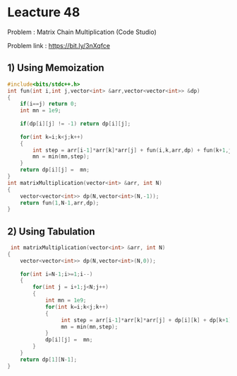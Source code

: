 # Leacture 48
Problem : Matrix Chain Multiplication (Code Studio)

Problem link : https://bit.ly/3nXqfce

## 1) Using Memoization 

```C++
#include<bits/stdc++.h>
int fun(int i,int j,vector<int> &arr,vector<vector<int>> &dp)
{
    if(i==j) return 0;
    int mn = 1e9;
    
    if(dp[i][j] != -1) return dp[i][j];
  
    for(int k=i;k<j;k++)
    {
        int step = arr[i-1]*arr[k]*arr[j] + fun(i,k,arr,dp) + fun(k+1,j,arr,dp);
        mn = min(mn,step);
    }
    return dp[i][j] =  mn;
}
int matrixMultiplication(vector<int> &arr, int N)
{
    vector<vector<int>> dp(N,vector<int>(N,-1));
    return fun(1,N-1,arr,dp);
}

```

## 2) Using Tabulation

```C++
 int matrixMultiplication(vector<int> &arr, int N)
{
    vector<vector<int>> dp(N,vector<int>(N,0));
    
    for(int i=N-1;i>=1;i--)
    {
        for(int j = i+1;j<N;j++)
        {
            int mn = 1e9;
            for(int k=i;k<j;k++)
            {
                 int step = arr[i-1]*arr[k]*arr[j] + dp[i][k] + dp[k+1][j];
                 mn = min(mn,step);
            }
            dp[i][j] =  mn;
        }
    } 
    return dp[1][N-1];
}
```
